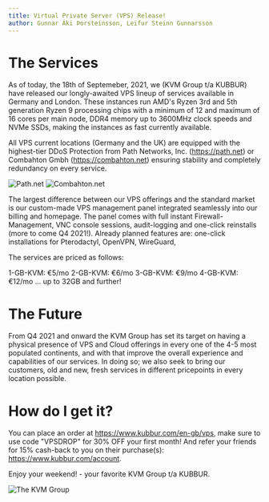 ```yaml
---
title: Virtual Private Server (VPS) Release!
author: Gunnar Áki Þorsteinsson, Leifur Steinn Gunnarsson
---
```


# The Services

As of today, the 18th of Septemeber, 2021, we (KVM Group t/a KUBBUR) have released our longly-awaited VPS lineup of services available in Germany and London. These instances run AMD's Ryzen 3rd and 5th generation Ryzen 9 processing chips with a minimum of 12 and maximum of 16 cores per main node, DDR4 memory up to 3600MHz clock speeds and NVMe SSDs, making the instances as fast currently available. 

All VPS current locations (Germany and the UK) are equipped with the highest-tier DDoS Protection from Path Networks, Inc. (https://path.net) or Combahton Gmbh (https://combahton.net) ensuring stability and completely redundancy on every service.

![Path.net](https://path.net/static/path-logo-header.55b12727.png) ![Combahton.net](https://www.combahton.net/images/logo.png)

The largest difference between our VPS offerings and the standard market is our custom-made VPS management panel integrated seamlessly into our billing and homepage. The panel comes with full instant Firewall-Management, VNC console sessions, audit-logging and one-click reinstalls (more to come Q4 2021!). Already planned features are: one-click installations for Pterodactyl, OpenVPN, WireGuard, 

The services are priced as follows:

1-GB-KVM: €5/mo
2-GB-KVM: €6/mo
3-GB-KVM: €9/mo
4-GB-KVM: €12/mo
... up to 32GB and further!

# The Future

From Q4 2021 and onward the KVM Group has set its target on having a physical presence of VPS and Cloud offerings in every one of the 4-5 most populated continents, and with that improve the overall experience and capabilities of our services. In doing so; we also seek to bring our customers, old and new, fresh services in different pricepoints in every location possible.

# How do I get it?
You can place an order at https://www.kubbur.com/en-gb/vps, make sure to use code "VPSDROP" for 30% OFF your first month!
And refer your friends for 15% cash-back to you on their purchase(s): https://www.kubbur.com/account.

Enjoy your weekend! - your favorite KVM Group t/a KUBBUR.

![The KVM Group](https://i.imgur.com/NJWh15S.png)
